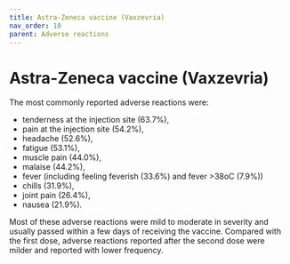 ```yaml
---
title: Astra-Zeneca vaccine (Vaxzevria)
nav_order: 18
parent: Adverse reactions
---
```

Astra-Zeneca vaccine (Vaxzevria)
================================

The most commonly reported adverse reactions were:

* tenderness at the injection site (63.7%),
* pain at the injection site (54.2%),
* headache (52.6%),
* fatigue (53.1%),
* muscle pain (44.0%),
* malaise (44.2%),
* fever (including feeling feverish (33.6%) and fever >38oC (7.9%))
* chills (31.9%),
* joint pain (26.4%),
* nausea (21.9%).

Most of these adverse reactions were mild to moderate in severity and usually passed within a few days of receiving the vaccine. Compared with the first dose, adverse reactions reported after the second dose were milder and reported with lower frequency.
